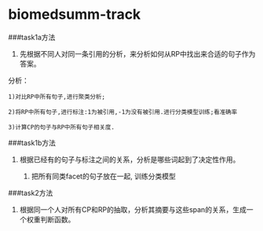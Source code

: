 biomedsumm-track
================

###task1a方法

1. 先根据不同人对同一条引用的分析，来分析如何从RP中找出来合适的句子作为答案。

分析：

	1)对比RP中所有句子,进行聚类分析;
	
	2)将RP中所有句子,进行标注:1为被引用,-1为没有被引用.进行分类模型训练;看准确率

	3)计算CP的句子与RP中所有句子相关度.	
	

###task1b方法

1. 根据已经有的句子与标注之间的关系，分析是哪些词起到了决定性作用。

	1) 把所有同类facet的句子放在一起, 训练分类模型

###task2方法

1. 根据同一个人对所有CP和RP的抽取，分析其摘要与这些span的关系，生成一个权重判断函数。

